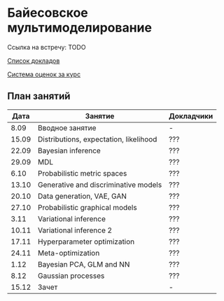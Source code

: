 # Байесовское мультимоделирование

Ссылка на встречу: TODO

[Список докладов](talks.md)

[Система оценок за курс](tasks.md)


## План занятий
|Дата|Занятие|Докладчики|
| --- | --- | --- |
| 8.09 |   Вводное занятие      | -  |
| 15.09 |   Distributions, expectation, likelihood      | ??? |
| 22.09 |   Bayesian inference      | ???  |
| 29.09 |   MDL      | ???  |
| 6.10 |   Probabilistic metric spaces     | ??? |
| 13.10 |   Generative and discriminative models      | ??? |
| 20.10 |   Data generation, VAE, GAN      | ??? |
| 27.10 |   Probabilistic graphical models       | ??? |
| 3.11 |   Variational inference       | ??? |
| 10.11 |   Variational inference 2      | ??? |
| 17.11 |   Hyperparameter optimization     | ??? |
| 24.11 |   Meta-optimization     | ??? |
| 1.12 |   Bayesian PCA, GLM and NN      | ??? |
| 8.12 |   Gaussian processes      | ??? |
| 15.12 |   Зачет     | - |


